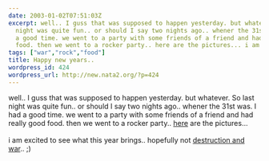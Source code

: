 ```yaml
---
date: 2003-01-02T07:51:03Z
excerpt: well.. I guss that was supposed to happen yesterday. but whatever. So last
  night was quite fun.. or should I say two nights ago.. whener the 31st was. I had
  a good time. we went to a party with some friends of a friend and had really good
  food. then we went to a rocker party.. here are the pictures... i am excited...
tags: ["war","rock","food"]
title: Happy new years..
wordpress_id: 424
wordpress_url: http://new.nata2.org/?p=424
---
```


well.. I guss that was supposed to happen yesterday. but whatever. So last night was quite fun.. or should I say two nights ago.. whener the 31st was. I had a good time. we went to a party with some friends of a friend and had really good food. then we went to a rocker party.. <a href="http://nata2.info/?path=pictures%2Fparties%2Fnew_years_2003">here</a> are the pictures... <br/><br/>i am excited to see what this year brings.. hopefully not <a href="http://www.washtimes.com/op-ed/blankley.htm">destruction and war</a>.. ;)
